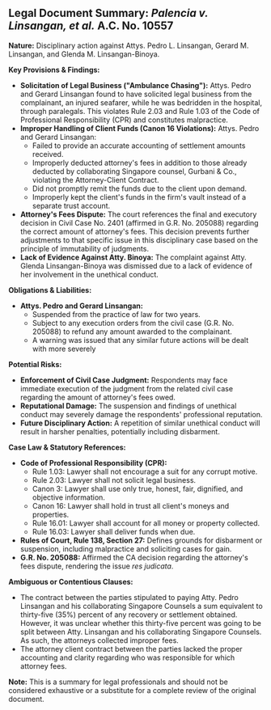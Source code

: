 ## Legal Document Summary: *Palencia v. Linsangan, et al.* A.C. No. 10557

**Nature:** Disciplinary action against Attys. Pedro L. Linsangan, Gerard M. Linsangan, and Glenda M. Linsangan-Binoya.

**Key Provisions & Findings:**

*   **Solicitation of Legal Business ("Ambulance Chasing"):** Attys. Pedro and Gerard Linsangan found to have solicited legal business from the complainant, an injured seafarer, while he was bedridden in the hospital, through paralegals. This violates Rule 2.03 and Rule 1.03 of the Code of Professional Responsibility (CPR) and constitutes malpractice.
*   **Improper Handling of Client Funds (Canon 16 Violations):** Attys. Pedro and Gerard Linsangan:
    *   Failed to provide an accurate accounting of settlement amounts received.
    *   Improperly deducted attorney's fees in addition to those already deducted by collaborating Singapore counsel, Gurbani & Co., violating the Attorney-Client Contract.
    *   Did not promptly remit the funds due to the client upon demand.
    *   Improperly kept the client's funds in the firm's vault instead of a separate trust account.
*   **Attorney's Fees Dispute:** The court references the final and executory decision in Civil Case No. 2401 (affirmed in G.R. No. 205088) regarding the correct amount of attorney's fees. This decision prevents further adjustments to that specific issue in this disciplinary case based on the principle of immutability of judgments.
*   **Lack of Evidence Against Atty. Binoya:** The complaint against Atty. Glenda Linsangan-Binoya was dismissed due to a lack of evidence of her involvement in the unethical conduct.

**Obligations & Liabilities:**

*   **Attys. Pedro and Gerard Linsangan:**
    *   Suspended from the practice of law for two years.
    *   Subject to any execution orders from the civil case (G.R. No. 205088) to refund any amount awarded to the complainant.
    *   A warning was issued that any similar future actions will be dealt with more severely

**Potential Risks:**

*   **Enforcement of Civil Case Judgment:** Respondents may face immediate execution of the judgment from the related civil case regarding the amount of attorney's fees owed.
*   **Reputational Damage:** The suspension and findings of unethical conduct may severely damage the respondents' professional reputation.
*   **Future Disciplinary Action:** A repetition of similar unethical conduct will result in harsher penalties, potentially including disbarment.

**Case Law & Statutory References:**

*   **Code of Professional Responsibility (CPR):**
    *   Rule 1.03: Lawyer shall not encourage a suit for any corrupt motive.
    *   Rule 2.03: Lawyer shall not solicit legal business.
    *   Canon 3: Lawyer shall use only true, honest, fair, dignified, and objective information.
    *   Canon 16: Lawyer shall hold in trust all client's moneys and properties.
    *   Rule 16.01: Lawyer shall account for all money or property collected.
    *   Rule 16.03: Lawyer shall deliver funds when due.
*   **Rules of Court, Rule 138, Section 27:** Defines grounds for disbarment or suspension, including malpractice and soliciting cases for gain.
*   **G.R. No. 205088:** Affirmed the CA decision regarding the attorney's fees dispute, rendering the issue *res judicata*.

**Ambiguous or Contentious Clauses:**

*   The contract between the parties stipulated to paying Atty. Pedro Linsangan and his collaborating Singapore Counsels a sum equivalent to thirty-five (35%) percent of any recovery or settlement obtained. However, it was unclear whether this thirty-five percent was going to be split between Atty. Linsangan and his collaborating Singapore Counsels. As such, the attorneys collected improper fees.
*   The attorney client contract between the parties lacked the proper accounting and clarity regarding who was responsible for which attorney fees.

**Note:** This is a summary for legal professionals and should not be considered exhaustive or a substitute for a complete review of the original document.
